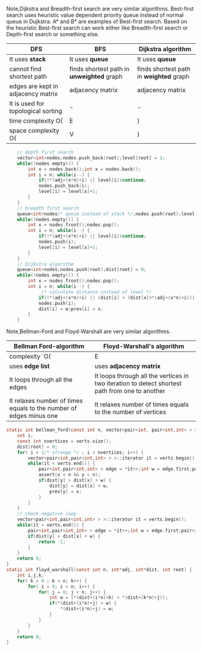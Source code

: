 
Note,Dijkstra and Breadth-first search are very similar algorithms. Best-first search uses heuristic value dependent priority queue instead of normal queue in Dujkstra. A\* and B\* are examples of Best-first search. Based on the heuristic Best-first search can work either like Breadth-first search or Depth-first search or something else.

| DFS | BFS | Dijkstra algorithm
| --- | --- | ---
| It uses **stack** | It uses **queue** | It uses **queue**
| cannot find shortest path | finds shortest path in **unweighted** graph | finds shortest path in **weighted** graph
| edges are kept in adjacency matrix | adjacency matrix | adjacency matrix
| It is used for topological sorting | - | -
| time complexity O(|E|) | O(|E|) | O(|E|+|V|lg|V|)
| space complexity O(|V|) | O(|V|) | -

```C 
	// depth first search
	vector<int>nodes;nodes.push_back(root);level[root] = 1;
	while(!nodes.empty()) { 
		int x = nodes.back();int x = nodes.back();
		int i = n; while(i--) { 
			if(!*(adj+(x*n)+i) || level[i])continue;
			nodes.push_back(i);
			level[i] = level[x]+1;
		}
	}
	// breadth first search
	queue<int>nodes/* queue instead of stack */;nodes.push(root);level[root] = 1;
	while(!nodes.empty()) {
		int x = nodes.front();nodes.pop();
		int i = n; while(i--) {
			if(!*(adj+(x*n)+i) || level[i])continue;
			nodes.push(i);
			level[i] = level[x]+1;
		}
	}
	// Dijkstra algorithm
	queue<int>nodes;nodes.push(root);dist[root] = 0;
	while(!nodes.empty()) {
		int x = nodes.front();nodes.pop();
		int i = n; while(i--) {
			 /* calculate distance instead of level */
			if(!*(adj+(x*n)+i) || (dist[i] < (dist[x]+*(adj+(x*n)+i))))continue; // dynamic programming
			nodes.push(i);
			dist[i] = w;prev[i] = x;
 		}
	}
```


Note,Bellman-Ford and Floyd-Warshall are very similar algorithms.

| Bellman Ford-algorithm | Floyd-Warshall's algorithm
| --- | --- 
| complexity `O(|E|\*|V|)` | `O(|V|^3)`
| uses **edge list** | uses **adjacency matrix**
| It loops through all the edges | It loops through all the vertices in two iteration to detect shortest path from one to another
| It relaxes number of times equals to the number of edges minus one | It relaxes number of times equals to the number of vertices

```C
static int bellman_ford(const int n, vector<pair<int, pair<int,int> > > &verts, int*dist, int*prev, const int root) {
	int i;
	const int nvertices = verts.size();
	dist[root] = 0;
	for( i = 1/* strange */ ; i < nvertices; i++) {
		vector<pair<int,pair<int,int> > >::iterator it = verts.begin();
		while(it < verts.end()) {
			pair<int,pair<int,int> > edge = *it++;int w = edge.first;pair<int,int> nodes = edge.second;int x = nodes.first;int y = nodes.second;
			assert(x < n && y < n);
			if(dist[y] > dist[x] + w) {
				dist[y] = dist[x] + w;
				prev[y] = x;
			}
		}
	}
	// check negative loop
	vector<pair<int,pair<int,int> > >::iterator it = verts.begin();
	while(it < verts.end()) {
		pair<int,pair<int,int> > edge = *it++;int w = edge.first;pair<int,int> nodes = edge.second;int x = nodes.first;int y = nodes.second;
		if(dist[y] > dist[x] + w) {
			return -1;
		}
	}
	return 0;
}
static int floyd_warshall(const int n, int*adj, int*dist, int root) {
	int i,j,k;
	for( k = 0 ; k < n; k++) {
		for( i = 0; i < n; i++) {
			for( j = 0; j < n; j++) {
				int w = (*(dist+(i*n)+k) + *(dist+(k*n)+j));
				if(*(dist+(i*n)+j) > w) {
					*(dist+(i*n)+j) = w;
				}
			}
		}
	}
	return 0;
}
```


